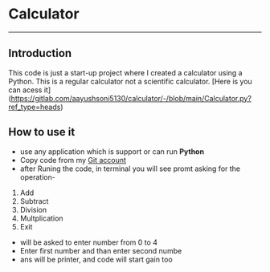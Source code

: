 # Calculator 
---
## Introduction 
This code is just a start-up project where I created a calculator using a Python. This is a regular calculator not a scientific calculator. [Here is you can acess it] (https://gitlab.com/aayushsoni5130/calculator/-/blob/main/Calculator.py?ref_type=heads)

## How to use it 
- use any application which is support or can run **Python**
- Copy code from my [Git account](https://gitlab.com/aayushsoni5130/calculator/-/blob/main/Calculator.py?ref_type=heads)
- after Runing the code, in terminal you will see promt asking for the operation- 
1. Add
2. Subtract 
3. Division
4. Multplication
0. Exit 
- will be asked to enter number from 0 to 4
- Enter first number and than enter second numbe
- ans will be printer, and code will start gain too